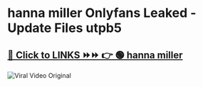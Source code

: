 
 # hanna miller Onlyfans Leaked - Update Files utpb5

## <h2><a href="https://clipsfans.com/hanna_miller&ref=git">🔗 Click to LINKS ⏩⏩ 👉 🟢 hanna miller </a></h2>

<a href="https://clipsfans.com/hanna_miller&ref=git" rel="nofollow" data-target="animated-image.originalLink"><img src="https://i.ibb.co.com/xMMVF88/686577567.gif" alt="Viral Video Original" style="max-width: 100%; display: inline-block;" data-target="animated-image.originalImage"></a>

